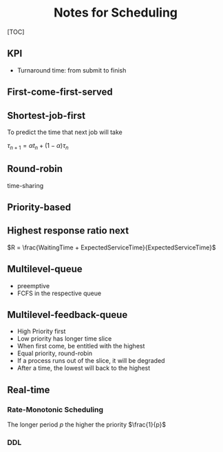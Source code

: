 # <center>Notes for Scheduling</center>

[TOC]

## KPI

- Turnaround time: from submit to finish

## First-come-first-served

## Shortest-job-first

To predict the time that next job will take

$\tau_{n + 1} = \alpha t_n + (1 - \alpha) \tau_n$

## Round-robin

time-sharing

## Priority-based

## Highest response ratio next

$R = \frac{WaitingTime + ExpectedServiceTime}{ExpectedServiceTime}$

## Multilevel-queue

- preemptive
- FCFS in the respective queue

## Multilevel-feedback-queue

- High Priority first
- Low priority has longer time slice
- When first come, be entitled with the highest
- Equal priority, round-robin
- If a process runs out of the slice, it will be degraded
- After a time, the lowest will back to the highest

## Real-time

### Rate-Monotonic Scheduling

The longer period $p$ the higher the priority $\frac{1}{p}$

 ### DDL